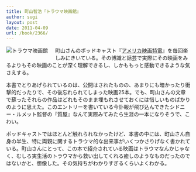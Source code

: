 ```yaml
---
title: 町山智浩『トラウマ映画館』
author: sugi
layout: post
date: 2011-04-09
url: /book/2366/
---
```

<a href="http://www.amazon.co.jp/exec/obidos/ASIN/4087713946/chezsugi-22/ref=nosim/" name="amazletlink" target="_blank"><img src="http://i1.wp.com/ecx.images-amazon.com/images/I/41qEVmFv-LL._SL160_.jpg?w=660" alt="トラウマ映画館" class="alignleft" style="float: left; margin: 0 20px 20px 0;" data-recalc-dims="1" /></a>

町山さんのポッドキャスト『[アメリカ映画特電][1]』を毎回楽しみにきいている。その博識と話芸で実際にその映画をみるよりもその映画のことが深く理解できるし、しかももっと感動できるような気さえする。

本書でとりあげられているのは、公開はされたものの、あまりにも暗かったり衝撃的だったりで、その後忘れられてしまった映画25本。でも、町山さんの文章で蘇ったそれらの作品はどれもそのまま埋もれさせておくには惜しいものばかりのように思えた。このエントリーを書いている今訃報が飛び込んできたシドニー・ルメット監督の『質屋』なんて実際みてみたら生涯の一本になりそうで、こわい。

ポッドキャストではほとんど触れられなかったけど、本書の中には、町山さん自身の半生、特に両親に関するトラウマ的な出来事がいくつかさりげなく書かれている。町山さんにとって、この本で紹介されている映画はトラウマなんかじゃなく、むしろ実生活のトラウマから救い出してくれる癒しのようなものだったのではないかと、想像した。その気持ちがわかりすぎるくらいよくわかる。


 [1]: http://www.enterjam.com/?cid=16
